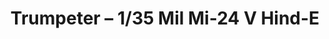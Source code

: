 ---
layout: product
title: "Trumpeter – 1/35 Mil Mi-24 V Hind-E"
price: "N/A" 
desc: "N/A"
img_path: "/assets/img/TRU05103.jpg"
brand: "N/A"
available: false
special_offer: false
new: false
soon: false
cat: "010000"
subcat: "013400"
subsubcat: "0N/A"
sifra: "TRU05103"
popular: false
---